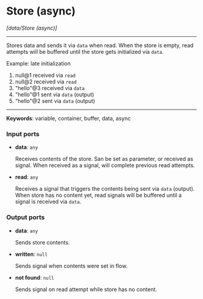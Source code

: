 # Store (async)

_[data/Store (async)]_

---

Stores data and sends it via `data` when read. When the store is empty, read attempts will be buffered until the store gets initialized via `data`.  
  
Example: late initialization  
1. null@1 received via `read`  
2. null@2 received via `read`  
3. "hello"@3 received via `data`  
4. "hello"@1 sent via `data` (output)  
5. "hello"@2 sent via `data` (output)  

---

__Keywords__: variable, container, buffer, data, async

### Input ports

* __data__: ` any `

    Receives contents of the store. San be set as parameter, or received as signal. When received as a signal, will complete previous read attempts.  


* __read__: ` any `

    Receives a signal that triggers the contents being sent via `data` (output). When store has no content yet, read signals will be buffered until a signal is received via `data`.  

### Output ports

* __data__: ` any `

    Sends store contents.  


* __written__: ` null `

    Sends signal when contents were set in flow.  


* __not found__: ` null `

    Sends signal on read attempt while store has no content.  

